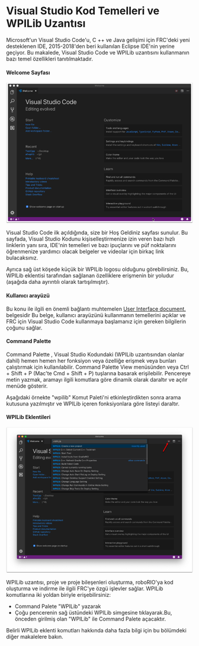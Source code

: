 # Visual Studio Kod Temelleri ve WPILib Uzantısı

Microsoft'un Visual Studio Code'u, C ++ ve Java gelişimi için FRC'deki yeni desteklenen IDE, 2015-2018'den beri kullanılan Eclipse IDE'nin yerine geçiyor. Bu makalede, Visual Studio Code ve WPILib uzantısını kullanmanın bazı temel özellikleri tanıtılmaktadır.

#### Welcome Sayfası

![](../.gitbook/assets/image%20%28108%29.png)

Visual Studio Code ilk açıldığında, size bir Hoş Geldiniz sayfası sunulur. Bu sayfada, Visual Studio Kodunu kişiselleştirmenize izin veren bazı hızlı linklerin yanı sıra, IDE'nin temelleri ve bazı ipuçlarını ve püf noktalarını öğrenmenize yardımcı olacak belgeler ve videolar için birkaç link bulacaksınız.

Ayrıca sağ üst köşede küçük bir WPILib logosu olduğunu görebilirsiniz. Bu, WPILib eklentisi tarafından sağlanan özelliklere erişmenin bir yoludur \(aşağıda daha ayrıntılı olarak tartışılmıştır\).

#### Kullanıcı arayüzü

Bu konu ile ilgili en önemli bağlantı muhtemelen [User Interface document.](https://code.visualstudio.com/docs/getstarted/userinterface) belgesidir  Bu belge, kullanıcı arayüzünü kullanmanın temellerini açıklar ve FRC için Visual Studio Code kullanmaya başlamanız için gereken bilgilerin çoğunu sağlar.

#### Command Palette

Command Palette , Visual Studio Kodundaki \(WPILib uzantısından olanlar dahil\) hemen hemen her fonksiyon veya özelliğe erişmek veya bunları çalıştırmak için kullanılabilir. Command Palette View menüsünden veya Ctrl + Shift + P \(Mac'te Cmd + Shift + P\) tuşlarına basarak erişilebilir. Pencereye metin yazmak, aramayı ilgili komutlara göre dinamik olarak daraltır ve açılır menüde gösterir.

Aşağıdaki örnekte "wpilib" Komut Paleti'ni etkinleştirdikten sonra arama kutusuna yazılmıştır ve WPILib içeren fonksiyonlara göre listeyi daraltır.

#### WPILib Eklentileri

![](../.gitbook/assets/image%20%28110%29.png)

WPILib uzantısı, proje ve proje bileşenleri oluşturma, roboRIO'ya kod oluşturma ve indirme ile ilgili FRC'ye özgü işlevler sağlar. WPILib komutlarına iki yoldan biriyle erişebilirsiniz:

* Command Palete  "WPILib" yazarak
* Çoğu pencerenin sağ üstündeki WPILib simgesine tıklayarak.Bu, önceden girilmiş olan "WPILib" ile Command Palete açacaktır.

Belirli WPILib eklenti komutları hakkında daha fazla bilgi için bu bölümdeki diğer makalelere bakın.


